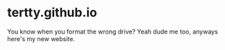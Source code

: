 # tertty.github.io

You know when you format the wrong drive? Yeah dude me too, anyways here's my new website.
